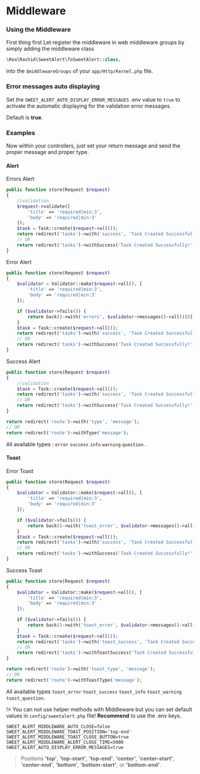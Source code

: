 # Middleware

### Using the Middleware

First thing first
Let register the middleware in web middleware groups by simply adding the middleware class

```php
\RealRashid\SweetAlert\ToSweetAlert::class,
```

into the `$middlewareGroups` of your `app/Http/Kernel.php` file.

### Error messages auto displaying

Set the `SWEET_ALERT_AUTO_DISPLAY_ERROR_MESSAGES` .env value to `true` to activate the automatic displaying for the validation error messages.

Default is <strong>true</strong>.

### Examples

Now within your controllers, just set your return message and send the proper message and proper type.

#### Alert

Errors Alert

```php
public function store(Request $request)
{
	//validation
	$request->validate([
		'title' => 'required|min:3',
		'body' => 'required|min:3'
	]);
	$task = Task::create($request->all());
	return redirect('tasks')->with('success', 'Task Created Successfully!');
	// OR
	return redirect('tasks')->withSuccess('Task Created Successfully!');
}
```

Error Alert

```php
public function store(Request $request)
{
	$validator = Validator::make($request->all(), [
		'title' => 'required|min:3',
		'body' => 'required|min:3'
	]);

	if ($validator->fails()) {
		return back()->with('errors', $validator->messages()->all()[0])->withInput();
	}
	$task = Task::create($request->all());
	return redirect('tasks')->with('success', 'Task Created Successfully!');
	// OR
	return redirect('tasks')->withSuccess('Task Created Successfully!');
}
```

Success Alert

```php
public function store(Request $request)
{
	//validation
	$task = Task::create($request->all());
	return redirect('tasks')->with('success', 'Task Created Successfully!');
	// OR
	return redirect('tasks')->withSuccess('Task Created Successfully!');
}
```

```php
return redirect('route')->with('type', 'message');
// OR
return redirect('route')->withType('message');
```

All available types : `error` `success` `info` `warning` `question` .

#### Toast

Error Toast

```php
public function store(Request $request)
{
	$validator = Validator::make($request->all(), [
		'title' => 'required|min:3',
		'body' => 'required|min:3'
	]);

	if ($validator->fails()) {
		return back()->with('toast_error', $validator->messages()->all()[0])->withInput();
	}
	$task = Task::create($request->all());
	return redirect('tasks')->with('success', 'Task Created Successfully!');
	// OR
	return redirect('tasks')->withSuccess('Task Created Successfully!');
}
```

Success Toast

```php
public function store(Request $request)
{
	$validator = Validator::make($request->all(), [
		'title' => 'required|min:3',
		'body' => 'required|min:3'
	]);

	if ($validator->fails()) {
		return back()->with('toast_error', $validator->messages()->all()[0])->withInput();
	}
	$task = Task::create($request->all());
	return redirect('tasks')->with('toast_success', 'Task Created Successfully!');
	// OR
	return redirect('tasks')->withToastSuccess('Task Created Successfully!');
}
```

```php
return redirect('route')->with('toast_type', 'message');
// OR
return redirect('route')->withToastType('message');
```

All available types `toast_error` `toast_success` `toast_info` `toast_warning` `toast_question`.

!> You can not use helper methods with Middleware but you can set default values in `config/sweetalert.php` file! **Recommend** to use the .env keys.

```
SWEET_ALERT_MIDDLEWARE_AUTO_CLOSE=false
SWEET_ALERT_MIDDLEWARE_TOAST_POSITION='top-end'
SWEET_ALERT_MIDDLEWARE_TOAST_CLOSE_BUTTON=true
SWEET_ALERT_MIDDLEWARE_ALERT_CLOSE_TIME=5000
SWEET_ALERT_AUTO_DISPLAY_ERROR_MESSAGES=true
```

> Positions **'top'**, **'top-start'**, **'top-end'**,
> **'center'**, **'center-start'**, **'center-end'**, **'bottom'**, **'bottom-start'**, or **'bottom-end'**.
